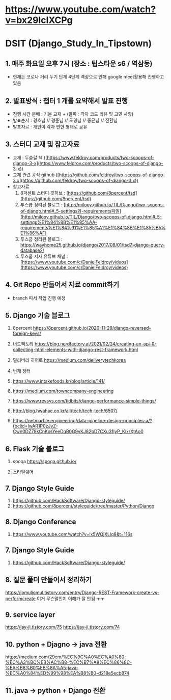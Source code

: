 # https://www.youtube.com/watch?v=bx29lcIXCPg
# DSIT (Django_Study_In_Tipstown)

## 1. 매주 화요일 오후 7시 (장소 : 팁스타운 s6 / 역삼동)
- 현재는 코로나 거리 두기 단계 4단계 격상으로 인해 google meet활용해 진행하고 있음

## 2. 발표방식 : 챕터 1 개를 요약해서 발표 진행
- 진행 시간 분배 : 기본 교재 + (알파 : 각자 코드 리뷰 및 고민 사항)
- 발표순서 : 경호님 //  경준님 // 도경님 // 종균님 // 진환님
- 발표자료 : 개인이 각자 편한 형태로 공유

## 3. 스터디 교재 및 참고자료
- 교재 :  두숟갈 책 ([https://www.feldroy.com/products/two-scoops-of-django-3-x](https://www.feldroy.com/products/two-scoops-of-django-3-x))
- 교재 관련 공식 github ([https://github.com/feldroy/two-scoops-of-django-3.x](https://github.com/feldroy/two-scoops-of-django-3.x))
- 참고자료
    1. 8퍼센트 스터디 깃허브 : [https://github.com/8percent/tsd](https://github.com/8percent/tsd)
    2. 투스쿱 정리된 블로그 :  [http://milooy.github.io/TIL/Django/two-scoops-of-django.html#_5-settings와-requirements파일](http://milooy.github.io/TIL/Django/two-scoops-of-django.html#_5-settings%E1%84%8B%E1%85%AA-requirements%E1%84%91%E1%85%A1%E1%84%8B%E1%85%B5%E1%86%AF)
    3. 투스쿱 정리된 블로그 : https://wayhome25.github.io/django/2017/08/01/tsd7-django-query-database2/
    4. 투스쿱 저자 유튜브 채널 : [https://www.youtube.com/c/DanielFeldroy/videos](https://www.youtube.com/c/DanielFeldroy/videos)

## 4. Git Repo 만들어서 자료 commit하기
- branch 따서 작업 진행 예정

## 5. Django 기술 블로그
1) 8percent
https://8percent.github.io/2020-11-29/django-reversed-foreign-keys/

2) 너드팩토리
https://blog.nerdfactory.ai/2021/02/24/creating-an-api-&-collecting-html-elements-with-django-rest-framework.html

3) 딜리버리 히어로
https://medium.com/deliverytechkorea

4) 번개 장터

6) https://www.intakefoods.kr/blog/article/141/

7) https://medium.com/towncompany-engineering

8) https://www.revsys.com/tidbits/django-performance-simple-things/

9) http://blog.hwahae.co.kr/all/tech/tech-tech/6507/

10) https://netmarble.engineering/data-pipeline-design-principles-a/?fbclid=IwAR1P0zJvZ-Cwn0DZ78kCnKxsYeeDqB0G9yKJ82bD7CXu31IyP_KixrXtAo0

## 6. Flask 기술 블로그
1) spoqa
https://spoqa.github.io/

2) 스타일쉐어

## 7. Django Style Guide
1) https://github.com/HackSoftware/Django-styleguide/
2) https://github.com/8percent/styleguide/tree/master/Python/Django


## 8. Django Conference
1) https://www.youtube.com/watch?v=lx5WQjXLlq8&t=116s


## 7. Django Style Guide
1) https://github.com/HackSoftware/Django-styleguide/


## 8. 질문 폴더 만들어서 정리하기
https://jomuljomul.tistory.com/entry/Django-REST-Framework-create-vs-performcreate
이거 무슨말인지 이해가 잘 안됨 ㅜㅜ

## 9. service layer
https://jay-ji.tistory.com/75
https://jay-ji.tistory.com/74


## 10. python + Djagno -> java 전환
https://medium.com/29cm/%EC%9C%A0%EC%A0%80-%EC%A3%BC%EB%AC%B8-%EC%B7%A8%EC%86%8C-%EA%B8%B0%EB%8A%A5-java-%EC%A0%84%ED%99%98%EA%B8%B0-d218e5ecb874

## 11. java -> python + Django 전환


